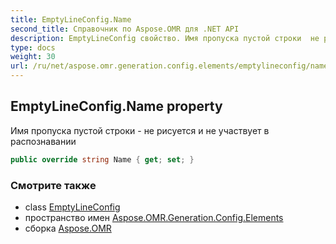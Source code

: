 ```yaml
---
title: EmptyLineConfig.Name
second_title: Справочник по Aspose.OMR для .NET API
description: EmptyLineConfig свойство. Имя пропуска пустой строки  не рисуется и не участвует в распознавании
type: docs
weight: 30
url: /ru/net/aspose.omr.generation.config.elements/emptylineconfig/name/
---
```

## EmptyLineConfig.Name property

Имя пропуска пустой строки - не рисуется и не участвует в распознавании

```csharp
public override string Name { get; set; }
```

### Смотрите также

* class [EmptyLineConfig](../)
* пространство имен [Aspose.OMR.Generation.Config.Elements](../../emptylineconfig/)
* сборка [Aspose.OMR](../../../)


